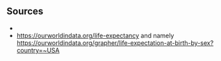 ## Sources

- 
- https://ourworldindata.org/life-expectancy and namely https://ourworldindata.org/grapher/life-expectation-at-birth-by-sex?country=~USA